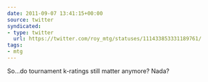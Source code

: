 ```yaml
---
date: 2011-09-07 13:41:15+00:00
source: twitter
syndicated:
- type: twitter
  url: https://twitter.com/roy_mtg/statuses/111433853331189761/
tags:
- mtg
---
```


So...do tournament k-ratings still matter anymore? Nada?